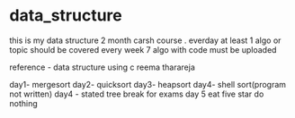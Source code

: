 # data_structure

this is my data structure 2 month carsh course .
everday at least 1 algo or topic should be covered
every week 7 algo with code must be uploaded 

reference - data structure using c reema tharareja

day1- mergesort
day2- quicksort
day3- heapsort
day4- shell sort(program not written)
day4 - stated tree
break for exams 
day 5 eat five star do nothing
